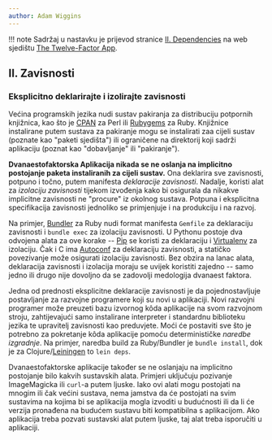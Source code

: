 ```yaml
---
author: Adam Wiggins
---
```


!!! note
    Sadržaj u nastavku je prijevod stranice [II. Dependencies](https://12factor.net/dependencies) na web sjedištu [The Twelve-Factor App](https://12factor.net/).

## II. Zavisnosti

### Eksplicitno deklarirajte i izolirajte zavisnosti

Većina programskih jezika nudi sustav pakiranja za distribuciju potpornih knjižnica, kao što je [CPAN](https://www.cpan.org/) za Perl ili [Rubygems](https://rubygems.org/) za Ruby. Knjižnice instalirane putem sustava za pakiranje mogu se instalirati zaa cijeli sustav (poznate kao "paketi sjedišta") ili ograničene na direktorij koji sadrži aplikaciju (poznat kao "dobavljanje" ili "pakiranje").

**Dvanaestofaktorska Aplikacija nikada se ne oslanja na implicitno postojanje paketa instaliranih za cijeli sustav.** Ona deklarira sve zavisnosti, potpuno i točno, putem manifesta *deklaracije zavisnosti*. Nadalje, koristi alat za *izolaciju zavisnosti* tijekom izvođenja kako bi osigurala da nikakve implicitne zavisnosti ne "procure" iz okolnog sustava. Potpuna i eksplicitna specifikacija zavisnosti jednoliko se primjenjuje i na produkciju i na razvoj.

Na primjer, [Bundler](https://bundler.io/) za Ruby nudi format manifesta `Gemfile` za deklaraciju zavisnosti i `bundle exec` za izolaciju zavisnosti. U Pythonu postoje dva odvojena alata za ove korake -- [Pip](https://pip.pypa.io/) se koristi za deklaraciju i [Virtualenv](https://virtualenv.pypa.io/) za izolaciju. Čak i C ima [Autoconf](https://www.gnu.org/software/autoconf/) za deklaraciju zavisnosti, a statičko povezivanje može osigurati izolaciju zavisnosti. Bez obzira na lanac alata, deklaracija zavisnosti i izolacija moraju se uvijek koristiti zajedno -- samo jedno ili drugo nije dovoljno da se zadovolji medologija dvanaest faktora.

Jedna od prednosti eksplicitne deklaracije zavisnosti je da pojednostavljuje postavljanje za razvojne programere koji su novi u aplikaciji. Novi razvojni programer može preuzeti bazu izvornog kôda aplikacije na svom razvojnom stroju, zahtijevajući samo instalirane interpreter i standardnu biblioteku jezika te upravitelj zavisnosti kao preduvjete. Moći će postaviti sve što je potrebno za pokretanje kôda aplikacije pomoću determinističke *naredbe izgradnje*. Na primjer, naredba build za Ruby/Bundler je `bundle install`, dok je za Clojure/[Leiningen](https://github.com/technomancy/leiningen#readme) to `lein deps`.

Dvanaestofaktorske aplikacije također se ne oslanjaju na implicitno postojanje bilo kakvih sustavskih alata. Primjeri uključuju pozivanje ImageMagicka ili `curl`-a putem ljuske. Iako ovi alati mogu postojati na mnogim ili čak većini sustava, nema jamstva da će postojati na svim sustavima na kojima bi se aplikacija mogla izvoditi u budućnosti ili da li će verzija pronađena na budućem sustavu biti kompatibilna s aplikacijom. Ako aplikacija treba pozvati sustavski alat putem ljuske, taj alat treba isporučiti u aplikaciji.
